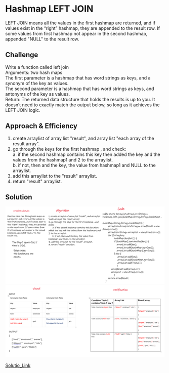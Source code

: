 # Hashmap LEFT JOIN
<!-- Short summary or background information -->
LEFT JOIN means all the values in the first hashmap are returned, and if values exist in the “right” hashmap, they are appended to the result row. If some values from first hashmap not appear in the second hashmap, appended "NULL" to the result row.  
## Challenge
<!-- Description of the challenge -->
Write a function called left join  
Arguments: two hash maps  
The first parameter is a hashmap that has word strings as keys, and a synonym of the key as values.  
The second parameter is a hashmap that has word strings as keys, and antonyms of the key as values.  
Return: The returned data structure that holds the results is up to you. It doesn’t need to exactly match the output below, so long as it achieves the LEFT JOIN logic.  
  
## Approach & Efficiency
<!-- What approach did you take? Why? What is the Big O space/time for this approach? -->
1. create arraylist of array list "result", and array list "each array of the result array".   
2. go through the keys for the first hashmap , and check:  
      a. if the second hashmap contains this key then added the key and the values from the hashmap1 and 2 to the arraylist.  
      b. if not, then and the key, the value from hashmap1 and NULL to the arraylist.  
3. add this arraylist to the "result" arraylist.  
4. return "result" arraylist.   
## Solution
<!-- Embedded whiteboard image -->
![WB1](./assets/WB1.PNG)  
![WB2](./assets/WB2.PNG)  

[Solutio_Link]()